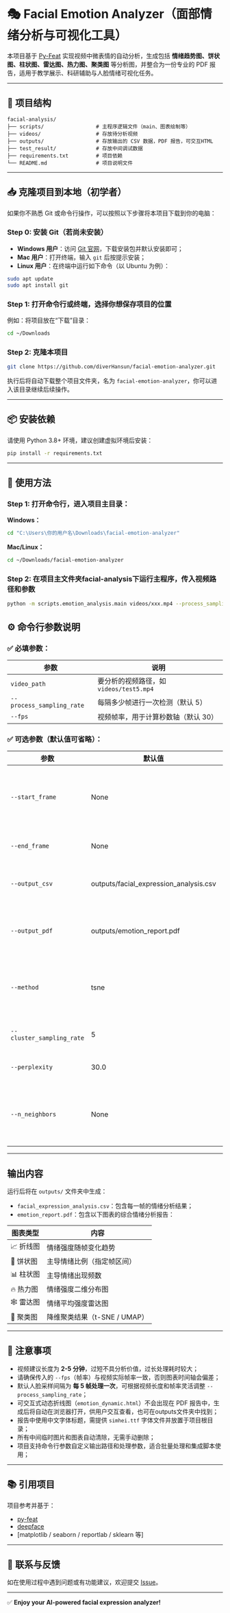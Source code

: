 
# 🎭 Facial Emotion Analyzer（面部情绪分析与可视化工具）

本项目基于 [Py-Feat](https://github.com/cosanlab/py-feat) 实现视频中微表情的自动分析，生成包括 **情绪趋势图、饼状图、柱状图、雷达图、热力图、聚类图** 等分析图，并整合为一份专业的 PDF 报告，适用于教学展示、科研辅助与人脸情绪可视化任务。

---

## 📁 项目结构

```
facial-analysis/
├── scripts/                 # 主程序逻辑文件（main、图表绘制等）
├── videos/                  # 存放待分析视频
├── outputs/                 # 存放输出的 CSV 数据，PDF 报告，可交互HTML
├── test_result/             # 存放中间调试数据
├── requirements.txt         # 项目依赖
└── README.md                # 项目说明文件
```

---

## 📥 克隆项目到本地（初学者）

如果你不熟悉 Git 或命令行操作，可以按照以下步骤将本项目下载到你的电脑：

### Step 0: 安装 Git（若尚未安装）

- **Windows 用户**：访问 [Git 官网](https://git-scm.com/download/win)，下载安装包并默认安装即可；
- **Mac 用户**：打开终端，输入 `git` 后按提示安装；
- **Linux 用户**：在终端中运行如下命令（以 Ubuntu 为例）：

```bash
sudo apt update
sudo apt install git
```

### Step 1: 打开命令行或终端，选择你想保存项目的位置

例如：将项目放在“下载”目录：

```bash
cd ~/Downloads
```

### Step 2: 克隆本项目

```bash
git clone https://github.com/diverHansun/facial-emotion-analyzer.git
```

执行后将自动下载整个项目文件夹，名为 `facial-emotion-analyzer`，你可以进入该目录继续后续操作。

---

## 📦 安装依赖

请使用 Python 3.8+ 环境，建议创建虚拟环境后安装：

```bash
pip install -r requirements.txt
```

---

## 🚀 使用方法

### Step 1: 打开命令行，进入项目主目录：

**Windows：**
```bash
cd "C:\Users\你的用户名\Downloads\facial-emotion-analyzer"
```

**Mac/Linux：**
```bash
cd ~/Downloads/facial-emotion-analyzer
```

### Step 2: 在项目主文件夹facial-analysis下运行主程序，传入视频路径和参数

```bash
python -m scripts.emotion_analysis.main videos/xxx.mp4 --process_sampling_rate x --fps x
```

## ⚙️ 命令行参数说明

### ✅ 必填参数：

| 参数 | 说明 |
|------|------|
| `video_path` | 要分析的视频路径，如 `videos/test5.mp4` |
| `--process_sampling_rate` | 每隔多少帧进行一次检测（默认 5） |
| `--fps` | 视频帧率，用于计算秒数轴（默认 30） |

### ✅ 可选参数（默认值可省略）：

| 参数                        | 默认值 | 说明 |
|---------------------------|--------|------|
| `--start_frame`           | None | 指定分析起始帧（自动对齐最近采样帧） |
| `--end_frame`             | None | 指定分析结束帧 |
| `--output_csv`            | outputs/facial_expression_analysis.csv | 分析结果的 CSV 路径 |
| `--output_pdf`            | outputs/emotion_report.pdf | 最终生成的 PDF 报告路径 |
| `--method`                | tsne | 降维方法（可选 `tsne` 或 `umap`） |
| `--cluster_sampling_rate` | 5 | 聚类降维采样间隔 |
| `--perplexity`            | 30.0 | t-SNE 的超参数 |
| `--n_neighbors`           | None | UMAP 的邻居数（可选，默认自动） |

---

##  输出内容

运行后将在 `outputs/` 文件夹中生成：

- `facial_expression_analysis.csv`：包含每一帧的情绪分析结果；
- `emotion_report.pdf`：包含以下图表的综合情绪分析报告：

| 图表类型 | 内容 |
|----------|------|
| 📈 折线图 | 情绪强度随帧变化趋势 |
| 🥧 饼状图 | 主导情绪比例（指定帧区间） |
| 📊 柱状图 | 主导情绪出现频数 |
| 🔥 热力图 | 情绪强度二维分布图 |
| 🕸️ 雷达图 | 情绪平均强度雷达图 |
| 🧠 聚类图 | 降维聚类结果（t-SNE / UMAP） |

---

## 📌 注意事项

- 视频建议长度为 **2-5 分钟**，过短不具分析价值，过长处理耗时较大；
- 请确保传入的 `--fps`（帧率）与视频实际帧率一致，否则图表时间轴会偏差；
- 默认人脸采样间隔为 **每 5 帧处理一次**，可根据视频长度和帧率灵活调整 `--process_sampling_rate`；
- 可交互式动态折线图（`emotion_dynamic.html`）不会出现在 PDF 报告中，生成后将自动在浏览器打开，供用户交互查看，也可在outputs文件夹中找到；
- 报告中使用中文字体标题，需提供 `simhei.ttf` 字体文件并放置于项目根目录；
- 所有中间临时图片和图表自动清除，无需手动删除；
- 项目支持命令行参数自定义输出路径和处理参数，适合批量处理和集成脚本使用；

---

## 📚 引用项目

项目参考并基于：
- [py-feat](https://github.com/cosanlab/py-feat)
- [deepface](https://github.com/serengil/deepface)
- [matplotlib / seaborn / reportlab / sklearn 等]

---

## 📮 联系与反馈

如在使用过程中遇到问题或有功能建议，欢迎提交 [Issue](https://github.com/diverHansun/facial-emotion-analyzer/issues)。

---

✅ **Enjoy your AI-powered facial expression analyzer!**
